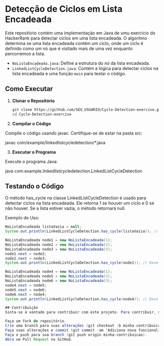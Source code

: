 # Detecção de Ciclos em Lista Encadeada

Este repositório contém uma implementação em Java de umu exercício do HackerRank para detectar ciclos em uma lista encadeada. O algoritmo determina se uma lista encadeada contém um ciclo, onde um ciclo é definido como um nó que é visitado mais de uma vez enquanto percorremos a lista.


- `NoListaEncadeada.java`: Define a estrutura do nó da lista encadeada.
- `LinkedListCycleDetection.java`: Contém a lógica para detectar ciclos na lista encadeada e uma função `main` para testar o código.

## Como Executar

1. **Clonar o Repositório**

   ```sh
   git clone https://github.com/SEU_USUARIO/Cycle-Detection-exercise.git
   cd Cycle-Detection-exercise
2. **Compilar o Código**

Compile o código usando javac. Certifique-se de estar na pasta src:
  
  javac com/example/linkedlistcycledetection/*.java

3. **Executar o Programa**

Execute o programa Java:

  java com.example.linkedlistcycledetection.LinkedListCycleDetection

## Testando o Código

O método has_cycle na classe LinkedListCycleDetection é usado para detectar ciclos na lista encadeada. Ele retorna 1 se houver um ciclo e 0 se não houver. Se a lista estiver vazia, o método retornará null.

Exemplo de Uso:
```java
NoListaEncadeada listaVazia = null;
System.out.println(LinkedListCycleDetection.has_cycle(listaVazia)); // Deve imprimir: null

NoListaEncadeada node1 = new NoListaEncadeada(1);
NoListaEncadeada node2 = new NoListaEncadeada(2);
NoListaEncadeada node3 = new NoListaEncadeada(3);
node1.next = node2;
node2.next = node3;
System.out.println(LinkedListCycleDetection.has_cycle(node1)); // Deve imprimir: 0

NoListaEncadeada node4 = new NoListaEncadeada(1);
NoListaEncadeada node5 = new NoListaEncadeada(2);
NoListaEncadeada node6 = new NoListaEncadeada(3);
node4.next = node5;
node5.next = node6;
node6.next = node4;
System.out.println(LinkedListCycleDetection.has_cycle(node4)); // Deve imprimir: 1

## Contribuição
Sinta-se à vontade para contribuir com este projeto. Para contribuir, siga estes passos:

Faça um fork do repositório.
Crie uma branch para suas alterações (git checkout -b minha-contribuicao).
Faça suas alterações e commit (git commit -am 'Adiciona nova funcionalidade').
Faça o push para sua branch (git push origin minha-contribuicao).
Abra um Pull Request no GitHub.
